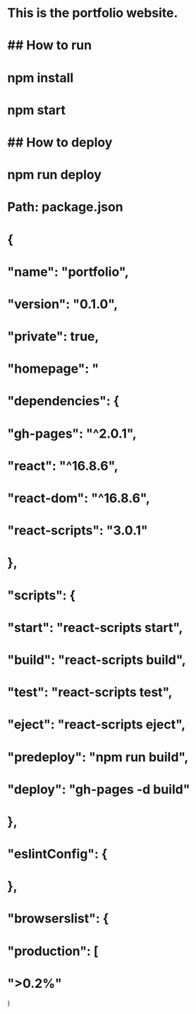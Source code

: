# This is the portfolio website.
# 
# ## How to run
#
# npm install
# npm start
#
# ## How to deploy
#
# npm run deploy

# Path: package.json
# {
#   "name": "portfolio",
#   "version": "0.1.0",
#   "private": true,
#   "homepage": "
#   "dependencies": {
#     "gh-pages": "^2.0.1",
#     "react": "^16.8.6",
#     "react-dom": "^16.8.6",
#     "react-scripts": "3.0.1"
#   },
#   "scripts": {
#     "start": "react-scripts start",
#     "build": "react-scripts build",
#     "test": "react-scripts test",
#     "eject": "react-scripts eject",
#     "predeploy": "npm run build",
#     "deploy": "gh-pages -d build"
#   },
#   "eslintConfig": {

#   },
#   "browserslist": {
#     "production": [
#       ">0.2%"
}
